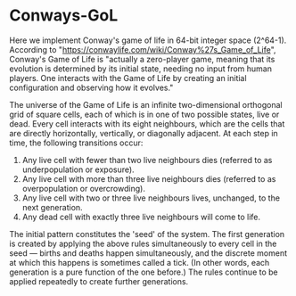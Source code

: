 # Conways-GoL

Here we implement Conway's game of life in 64-bit integer space (2^64-1). According to "https://conwaylife.com/wiki/Conway%27s_Game_of_Life", Conway's Game of Life is "actually a zero-player game, meaning that its evolution is determined by its initial state, needing no input from human players. One interacts with the Game of Life by creating an initial configuration and observing how it evolves."

The universe of the Game of Life is an infinite two-dimensional orthogonal grid of square cells, each of which is in one of two possible states, live or dead. Every cell interacts with its eight neighbours, which are the cells that are directly horizontally, vertically, or diagonally adjacent. At each step in time, the following transitions occur:

1. Any live cell with fewer than two live neighbours dies (referred to as underpopulation or exposure).
2. Any live cell with more than three live neighbours dies (referred to as overpopulation or overcrowding).
3. Any live cell with two or three live neighbours lives, unchanged, to the next generation.
4. Any dead cell with exactly three live neighbours will come to life.

The initial pattern constitutes the 'seed' of the system. The first generation is created by applying the above rules simultaneously to every cell in the seed — births and deaths happen simultaneously, and the discrete moment at which this happens is sometimes called a tick. (In other words, each generation is a pure function of the one before.) The rules continue to be applied repeatedly to create further generations.

